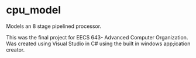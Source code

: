 cpu_model
=========

Models an 8 stage pipelined processor.

This was the final project for EECS 643- Advanced Computer Organization.
Was created using Visual Studio in C# using the built in windows app;ication creator.
